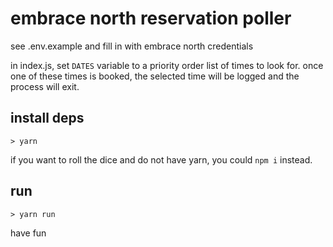 # embrace north reservation poller

see .env.example and fill in with embrace north credentials

in index.js, set `DATES` variable to a priority order list of times to look for. once one of these times is booked, the selected time will be logged and the process will exit.

## install deps
```
> yarn
```

if you want to roll the dice and do not have yarn, you could `npm i` instead.

## run
```
> yarn run
```

have fun